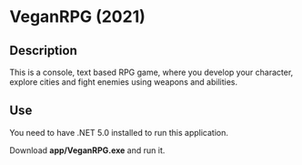 # VeganRPG (2021)

## Description

This is a console, text based RPG game, where you develop your character, explore cities and fight enemies using weapons
and abilities.

## Use
You need to have .NET 5.0 installed to run this application.

Download **app/VeganRPG.exe** and run it.
